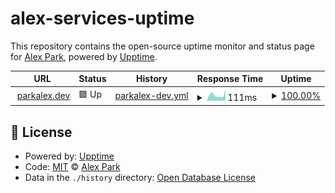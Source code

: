 # alex-services-uptime

This repository contains the open-source uptime monitor and status page for [Alex Park](https://parkalex.dev/), powered by [Upptime](https://github.com/upptime/upptime).

<!--start: status pages-->
<!-- This summary is generated by Upptime (https://github.com/upptime/upptime) -->
<!-- Do not edit this manually, your changes will be overwritten -->
<!-- prettier-ignore -->
| URL | Status | History | Response Time | Uptime |
| --- | ------ | ------- | ------------- | ------ |
| <img alt="" src="https://icons.duckduckgo.com/ip3/parkalex.dev.ico" height="13"> [parkalex.dev](https://parkalex.dev) | 🟩 Up | [parkalex-dev.yml](https://github.com/alx-alexpark/alex-services-uptime/commits/HEAD/history/parkalex-dev.yml) | <details><summary><img alt="Response time graph" src="./graphs/parkalex-dev/response-time-week.png" height="20"> 111ms</summary><br><a href="https://status.parkalex.dev/history/parkalex-dev"><img alt="Response time 135" src="https://img.shields.io/endpoint?url=https%3A%2F%2Fraw.githubusercontent.com%2Falx-alexpark%2Falex-services-uptime%2FHEAD%2Fapi%2Fparkalex-dev%2Fresponse-time.json"></a><br><a href="https://status.parkalex.dev/history/parkalex-dev"><img alt="24-hour response time 90" src="https://img.shields.io/endpoint?url=https%3A%2F%2Fraw.githubusercontent.com%2Falx-alexpark%2Falex-services-uptime%2FHEAD%2Fapi%2Fparkalex-dev%2Fresponse-time-day.json"></a><br><a href="https://status.parkalex.dev/history/parkalex-dev"><img alt="7-day response time 111" src="https://img.shields.io/endpoint?url=https%3A%2F%2Fraw.githubusercontent.com%2Falx-alexpark%2Falex-services-uptime%2FHEAD%2Fapi%2Fparkalex-dev%2Fresponse-time-week.json"></a><br><a href="https://status.parkalex.dev/history/parkalex-dev"><img alt="30-day response time 126" src="https://img.shields.io/endpoint?url=https%3A%2F%2Fraw.githubusercontent.com%2Falx-alexpark%2Falex-services-uptime%2FHEAD%2Fapi%2Fparkalex-dev%2Fresponse-time-month.json"></a><br><a href="https://status.parkalex.dev/history/parkalex-dev"><img alt="1-year response time 135" src="https://img.shields.io/endpoint?url=https%3A%2F%2Fraw.githubusercontent.com%2Falx-alexpark%2Falex-services-uptime%2FHEAD%2Fapi%2Fparkalex-dev%2Fresponse-time-year.json"></a></details> | <details><summary><a href="https://status.parkalex.dev/history/parkalex-dev">100.00%</a></summary><a href="https://status.parkalex.dev/history/parkalex-dev"><img alt="All-time uptime 100.00%" src="https://img.shields.io/endpoint?url=https%3A%2F%2Fraw.githubusercontent.com%2Falx-alexpark%2Falex-services-uptime%2FHEAD%2Fapi%2Fparkalex-dev%2Fuptime.json"></a><br><a href="https://status.parkalex.dev/history/parkalex-dev"><img alt="24-hour uptime 100.00%" src="https://img.shields.io/endpoint?url=https%3A%2F%2Fraw.githubusercontent.com%2Falx-alexpark%2Falex-services-uptime%2FHEAD%2Fapi%2Fparkalex-dev%2Fuptime-day.json"></a><br><a href="https://status.parkalex.dev/history/parkalex-dev"><img alt="7-day uptime 100.00%" src="https://img.shields.io/endpoint?url=https%3A%2F%2Fraw.githubusercontent.com%2Falx-alexpark%2Falex-services-uptime%2FHEAD%2Fapi%2Fparkalex-dev%2Fuptime-week.json"></a><br><a href="https://status.parkalex.dev/history/parkalex-dev"><img alt="30-day uptime 100.00%" src="https://img.shields.io/endpoint?url=https%3A%2F%2Fraw.githubusercontent.com%2Falx-alexpark%2Falex-services-uptime%2FHEAD%2Fapi%2Fparkalex-dev%2Fuptime-month.json"></a><br><a href="https://status.parkalex.dev/history/parkalex-dev"><img alt="1-year uptime 100.00%" src="https://img.shields.io/endpoint?url=https%3A%2F%2Fraw.githubusercontent.com%2Falx-alexpark%2Falex-services-uptime%2FHEAD%2Fapi%2Fparkalex-dev%2Fuptime-year.json"></a></details>

<!--end: status pages-->

## 📄 License

- Powered by: [Upptime](https://github.com/upptime/upptime)
- Code: [MIT](./LICENSE) © [Alex Park](https://parkalex.dev/)
- Data in the `./history` directory: [Open Database License](https://opendatacommons.org/licenses/odbl/1-0/)
